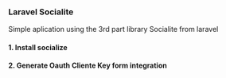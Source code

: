 ### Laravel Socialite
Simple aplication using the 3rd part library Socialite from laravel
#### 1. Install socialize
#### 2. Generate Oauth Cliente Key form integration
